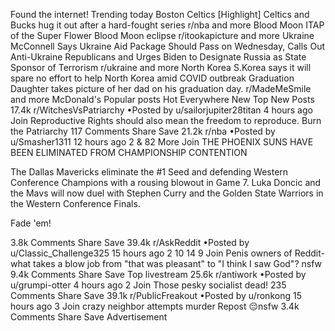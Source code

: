 Found the internet!
Trending today
Boston Celtics
[Highlight] Celtics and Bucks hug it out after a hard-fought series
r/nba and more
Blood Moon
ITAP of the Super Flower Blood Moon eclipse
r/itookapicture and more
Ukraine
McConnell Says Ukraine Aid Package Should Pass on Wednesday, Calls Out Anti-Ukraine Republicans and Urges Biden to Designate Russia as State Sponsor of Terrorism
r/ukraine and more
North Korea
S.Korea says it will spare no effort to help North Korea amid COVID outbreak
Graduation
Daughter takes picture of her dad on his graduation day.
r/MadeMeSmile and more
McDonald's
Popular posts
Hot
Everywhere
New
Top
New Posts
17.4k
r/WitchesVsPatriarchy
•Posted by
u/sailorjupiter28titan
4 hours ago
Join
Reproductive Rights should also mean the freedom to reproduce.
Burn the Patriarchy
117 Comments
Share
Save
21.2k
r/nba
•Posted by
u/Smasher1311
12 hours ago
2
& 82 More
Join
THE PHOENIX SUNS HAVE BEEN ELIMINATED FROM CHAMPIONSHIP CONTENTION

The Dallas Mavericks eliminate the #1 Seed and defending Western Conference Champions with a rousing blowout in Game 7. Luka Doncic and the Mavs will now duel with Stephen Curry and the Golden State Warriors in the Western Conference Finals.

Fade 'em!

3.8k Comments
Share
Save
39.4k
r/AskReddit
•Posted by
u/Classic_Challenge325
15 hours ago
2
10
14
9
Join
Penis owners of Reddit- what takes a blow job from "that was pleasant" to "I think I saw God"?
nsfw
9.4k Comments
Share
Save
Top livestream
25.6k
r/antiwork
•Posted by
u/grumpi-otter
4 hours ago
2
Join
Those pesky socialist dead!
235 Comments
Share
Save
39.1k
r/PublicFreakout
•Posted by
u/ronkong
15 hours ago
3
Join
crazy neighbor attempts murder
Repost 😔nsfw
3.4k Comments
Share
Save
Advertisement